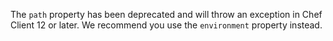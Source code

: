 The `path` property has been deprecated and will throw an exception in
Chef Client 12 or later. We recommend you use the `environment` property
instead.
